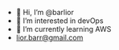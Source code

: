 - 👋 Hi, I’m @barlior
- 👀 I’m interested in devOps
- 🌱 I’m currently learning AWS
- lior.barr@gmail.com

